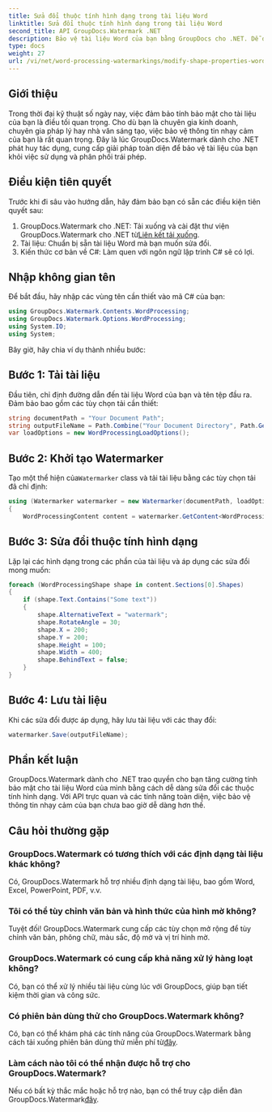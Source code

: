 ```yaml
---
title: Sửa đổi thuộc tính hình dạng trong tài liệu Word
linktitle: Sửa đổi thuộc tính hình dạng trong tài liệu Word
second_title: API GroupDocs.Watermark .NET
description: Bảo vệ tài liệu Word của bạn bằng GroupDocs cho .NET. Dễ dàng sửa đổi các thuộc tính hình dạng để tăng cường bảo mật.
type: docs
weight: 27
url: /vi/net/word-processing-watermarkings/modify-shape-properties-word-docs/
---
```

## Giới thiệu
Trong thời đại kỹ thuật số ngày nay, việc đảm bảo tính bảo mật cho tài liệu của bạn là điều tối quan trọng. Cho dù bạn là chuyên gia kinh doanh, chuyên gia pháp lý hay nhà văn sáng tạo, việc bảo vệ thông tin nhạy cảm của bạn là rất quan trọng. Đây là lúc GroupDocs.Watermark dành cho .NET phát huy tác dụng, cung cấp giải pháp toàn diện để bảo vệ tài liệu của bạn khỏi việc sử dụng và phân phối trái phép.
## Điều kiện tiên quyết
Trước khi đi sâu vào hướng dẫn, hãy đảm bảo bạn có sẵn các điều kiện tiên quyết sau:
1.  GroupDocs.Watermark cho .NET: Tải xuống và cài đặt thư viện GroupDocs.Watermark cho .NET từ[Liên kết tải xuống](https://releases.groupdocs.com/Watermark/net/).
2. Tài liệu: Chuẩn bị sẵn tài liệu Word mà bạn muốn sửa đổi.
3. Kiến thức cơ bản về C#: Làm quen với ngôn ngữ lập trình C# sẽ có lợi.

## Nhập không gian tên
Để bắt đầu, hãy nhập các vùng tên cần thiết vào mã C# của bạn:
```csharp
using GroupDocs.Watermark.Contents.WordProcessing;
using GroupDocs.Watermark.Options.WordProcessing;
using System.IO;
using System;
```
Bây giờ, hãy chia ví dụ thành nhiều bước:
## Bước 1: Tải tài liệu
Đầu tiên, chỉ định đường dẫn đến tài liệu Word của bạn và tên tệp đầu ra. Đảm bảo bao gồm các tùy chọn tải cần thiết:
```csharp
string documentPath = "Your Document Path";
string outputFileName = Path.Combine("Your Document Directory", Path.GetFileName(documentPath));
var loadOptions = new WordProcessingLoadOptions();
```
## Bước 2: Khởi tạo Watermarker
Tạo một thể hiện của`Watermarker` class và tải tài liệu bằng các tùy chọn tải đã chỉ định:
```csharp
using (Watermarker watermarker = new Watermarker(documentPath, loadOptions))
{
    WordProcessingContent content = watermarker.GetContent<WordProcessingContent>();
```
## Bước 3: Sửa đổi thuộc tính hình dạng
Lặp lại các hình dạng trong các phần của tài liệu và áp dụng các sửa đổi mong muốn:
```csharp
foreach (WordProcessingShape shape in content.Sections[0].Shapes)
{
    if (shape.Text.Contains("Some text"))
    {
        shape.AlternativeText = "watermark";
        shape.RotateAngle = 30;
        shape.X = 200;
        shape.Y = 200;
        shape.Height = 100;
        shape.Width = 400;
        shape.BehindText = false;
    }
}
```
## Bước 4: Lưu tài liệu
Khi các sửa đổi được áp dụng, hãy lưu tài liệu với các thay đổi:
```csharp
watermarker.Save(outputFileName);
```
## Phần kết luận
GroupDocs.Watermark dành cho .NET trao quyền cho bạn tăng cường tính bảo mật cho tài liệu Word của mình bằng cách dễ dàng sửa đổi các thuộc tính hình dạng. Với API trực quan và các tính năng toàn diện, việc bảo vệ thông tin nhạy cảm của bạn chưa bao giờ dễ dàng hơn thế.

## Câu hỏi thường gặp
### GroupDocs.Watermark có tương thích với các định dạng tài liệu khác không?
Có, GroupDocs.Watermark hỗ trợ nhiều định dạng tài liệu, bao gồm Word, Excel, PowerPoint, PDF, v.v.
### Tôi có thể tùy chỉnh văn bản và hình thức của hình mờ không?
Tuyệt đối! GroupDocs.Watermark cung cấp các tùy chọn mở rộng để tùy chỉnh văn bản, phông chữ, màu sắc, độ mờ và vị trí hình mờ.
### GroupDocs.Watermark có cung cấp khả năng xử lý hàng loạt không?
Có, bạn có thể xử lý nhiều tài liệu cùng lúc với GroupDocs, giúp bạn tiết kiệm thời gian và công sức.
### Có phiên bản dùng thử cho GroupDocs.Watermark không?
 Có, bạn có thể khám phá các tính năng của GroupDocs.Watermark bằng cách tải xuống phiên bản dùng thử miễn phí từ[đây](https://releases.groupdocs.com/).
### Làm cách nào tôi có thể nhận được hỗ trợ cho GroupDocs.Watermark?
 Nếu có bất kỳ thắc mắc hoặc hỗ trợ nào, bạn có thể truy cập diễn đàn GroupDocs.Watermark[đây](https://forum.groupdocs.com/c/watermark/19).